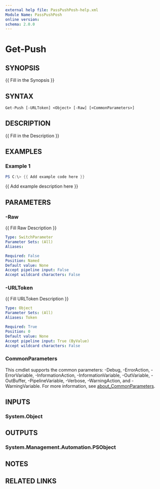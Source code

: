```yaml
---
external help file: PassPushPosh-help.xml
Module Name: PassPushPosh
online version:
schema: 2.0.0
---
```


# Get-Push

## SYNOPSIS
{{ Fill in the Synopsis }}

## SYNTAX

```
Get-Push [-URLToken] <Object> [-Raw] [<CommonParameters>]
```

## DESCRIPTION
{{ Fill in the Description }}

## EXAMPLES

### Example 1
```powershell
PS C:\> {{ Add example code here }}
```

{{ Add example description here }}

## PARAMETERS

### -Raw
{{ Fill Raw Description }}

```yaml
Type: SwitchParameter
Parameter Sets: (All)
Aliases:

Required: False
Position: Named
Default value: None
Accept pipeline input: False
Accept wildcard characters: False
```

### -URLToken
{{ Fill URLToken Description }}

```yaml
Type: Object
Parameter Sets: (All)
Aliases: Token

Required: True
Position: 0
Default value: None
Accept pipeline input: True (ByValue)
Accept wildcard characters: False
```

### CommonParameters
This cmdlet supports the common parameters: -Debug, -ErrorAction, -ErrorVariable, -InformationAction, -InformationVariable, -OutVariable, -OutBuffer, -PipelineVariable, -Verbose, -WarningAction, and -WarningVariable. For more information, see [about_CommonParameters](http://go.microsoft.com/fwlink/?LinkID=113216).

## INPUTS

### System.Object
## OUTPUTS

### System.Management.Automation.PSObject
## NOTES

## RELATED LINKS
